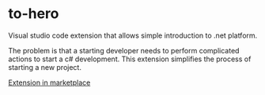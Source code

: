 # to-hero

Visual studio code extension that allows simple introduction to .net platform.

The problem is that a starting developer needs to perform complicated actions to start a c# development. This extension simplifies the process of starting a new project.

[Extension in marketplace](https://marketplace.visualstudio.com/items?itemName=galcorp.to-hero)